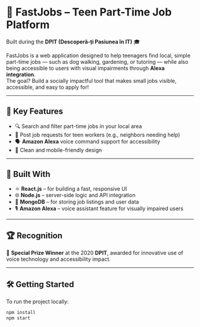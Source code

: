 # 🚀 FastJobs – Teen Part-Time Job Platform  
Built during the **DPIT (Descoperă-ți Pasiunea în IT)** 🎓

FastJobs is a web application designed to help teenagers find local, simple part-time jobs — such as dog walking, gardening, or tutoring — while also being accessible to users with visual impairments through **Alexa integration**.  
The goal? Build a socially impactful tool that makes small jobs visible, accessible, and easy to apply for!

---

## 🌟 Key Features
- 🔍 Search and filter part-time jobs in your local area
- 👤 Post job requests for teen workers (e.g., neighbors needing help)
- 🗣️ **Amazon Alexa** voice command support for accessibility
- 📱 Clean and mobile-friendly design

---

## 🧠 Built With

- ⚛️ **React.js** – for building a fast, responsive UI  
- 🌐 **Node.js** – server-side logic and API integration  
- 🧾 **MongoDB** – for storing job listings and user data  
- 🎙 **Amazon Alexa** – voice assistant feature for visually impaired users

---

## 🏆 Recognition  
🏅 **Special Prize Winner** at the 2020 **DPIT**, awarded for innovative use of voice technology and accessibility impact.

---

## 🛠 Getting Started

To run the project locally:

```bash
npm install
npm start
